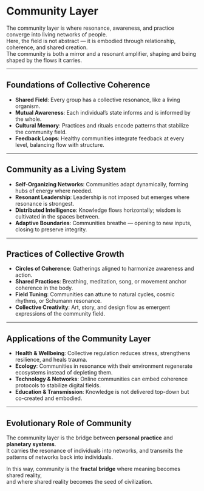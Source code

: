 # Community Layer

The community layer is where resonance, awareness, and practice converge into living networks of people.  
Here, the field is not abstract — it is embodied through relationship, coherence, and shared creation.  
The community is both a mirror and a resonant amplifier, shaping and being shaped by the flows it carries.  

---

## Foundations of Collective Coherence

- **Shared Field**: Every group has a collective resonance, like a living organism.  
- **Mutual Awareness**: Each individual’s state informs and is informed by the whole.  
- **Cultural Memory**: Practices and rituals encode patterns that stabilize the community field.  
- **Feedback Loops**: Healthy communities integrate feedback at every level, balancing flow with structure.  

---

## Community as a Living System

- **Self-Organizing Networks**: Communities adapt dynamically, forming hubs of energy where needed.  
- **Resonant Leadership**: Leadership is not imposed but emerges where resonance is strongest.  
- **Distributed Intelligence**: Knowledge flows horizontally; wisdom is cultivated in the spaces between.  
- **Adaptive Boundaries**: Communities breathe — opening to new inputs, closing to preserve integrity.  

---

## Practices of Collective Growth

- **Circles of Coherence**: Gatherings aligned to harmonize awareness and action.  
- **Shared Practices**: Breathing, meditation, song, or movement anchor coherence in the body.  
- **Field Tuning**: Communities can attune to natural cycles, cosmic rhythms, or Schumann resonance.  
- **Collective Creativity**: Art, story, and design flow as emergent expressions of the community field.  

---

## Applications of the Community Layer

- **Health & Wellbeing**: Collective regulation reduces stress, strengthens resilience, and heals trauma.  
- **Ecology**: Communities in resonance with their environment regenerate ecosystems instead of depleting them.  
- **Technology & Networks**: Online communities can embed coherence protocols to stabilize digital fields.  
- **Education & Transmission**: Knowledge is not delivered top-down but co-created and embodied.  

---

## Evolutionary Role of Community

The community layer is the bridge between **personal practice** and **planetary systems**.  
It carries the resonance of individuals into networks, and transmits the patterns of networks back into individuals.  

In this way, community is the **fractal bridge** where meaning becomes shared reality,  
and where shared reality becomes the seed of civilization.  
